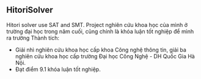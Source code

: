 ## HitoriSolver
Hitori solver use SAT and SMT.
Project nghiên cứu khoa học của mình ở trường đại học trong năm cuối, cũng chính là khóa luận tốt nghiệp để mình ra trường
Thành tích:
- Giải nhì nghiên cứu khoa học cấp khoa Công nghệ thông tin, giải ba nghiên cứu khoa học cấp trường Đại học Công Nghệ - DH Quốc Gia Hà Nội.
- Đạt điểm 9.1 khóa luận tốt nghiệp.
